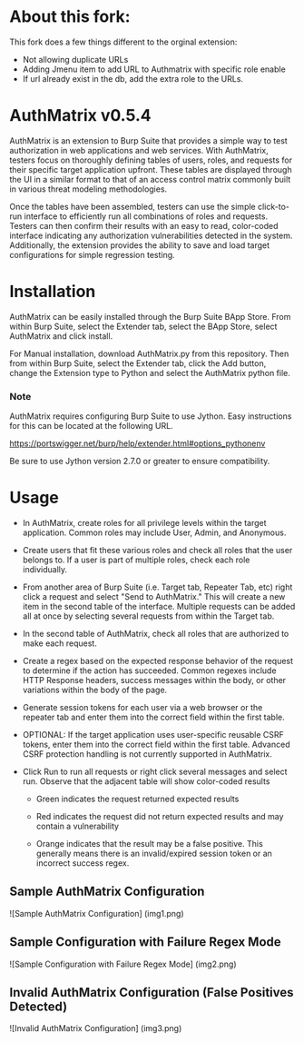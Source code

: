 # About this fork:

This fork does a few things different to the orginal extension:

 - Not allowing duplicate URLs
 - Adding Jmenu item to add URL to Authmatrix with specific role enable
 - If url already exist in the db, add the extra role to the URLs.


# AuthMatrix v0.5.4

AuthMatrix is an extension to Burp Suite that provides a simple way to test authorization in web applications and web services. With AuthMatrix, testers focus on thoroughly defining tables of users, roles, and requests for their specific target application upfront. These tables are displayed through the UI in a similar format to that of an access control matrix commonly built in various threat modeling methodologies.

Once the tables have been assembled, testers can use the simple click-to-run interface to efficiently run all combinations of roles and requests. Testers can then confirm their results with an easy to read, color-coded interface indicating any authorization vulnerabilities detected in the system. Additionally, the extension provides the ability to save and load target configurations for simple regression testing.

# Installation

AuthMatrix can be easily installed through the Burp Suite BApp Store. From within Burp Suite, select the Extender tab, select the BApp Store, select AuthMatrix and click install.

For Manual installation, download AuthMatrix.py from this repository.  Then from within Burp Suite, select the Extender tab, click the Add button, change the Extension type to Python and select the AuthMatrix python file.

### Note

AuthMatrix requires configuring Burp Suite to use Jython.  Easy instructions for this can be located at the following URL.

https://portswigger.net/burp/help/extender.html#options_pythonenv

Be sure to use Jython version 2.7.0 or greater to ensure compatibility.

# Usage

* In AuthMatrix, create roles for all privilege levels within the target application.  Common roles may include User, Admin, and Anonymous.

* Create users that fit these various roles and check all roles that the user belongs to.  If a user is part of multiple roles, check each role individually.

* From another area of Burp Suite (i.e. Target tab, Repeater Tab, etc) right click a request and select "Send to AuthMatrix." This will create a new item in the second table of the interface.  Multiple requests can be added all at once by selecting several requests from within the Target tab.

* In the second table of AuthMatrix, check all roles that are authorized to make each request.

* Create a regex based on the expected response behavior of the request to determine if the action has succeeded. Common regexes include HTTP Response headers, success messages within the body, or other variations within the body of the page.

* Generate session tokens for each user via a web browser or the repeater tab and enter them into the correct field within the first table.

* OPTIONAL: If the target application uses user-specific reusable CSRF tokens, enter them into the correct field within the first table. Advanced CSRF protection handling is not currently supported in AuthMatrix.

* Click Run to run all requests or right click several messages and select run.  Observe that the adjacent table will show color-coded results

  * Green indicates the request returned expected results

  * Red indicates the request did not return expected results and may contain a vulnerability

  * Orange indicates that the result may be a false positive.  This generally means there is an invalid/expired session token or an incorrect success regex.

## Sample AuthMatrix Configuration

![Sample AuthMatrix Configuration]
(img1.png)

## Sample Configuration with Failure Regex Mode

![Sample Configuration with Failure Regex Mode]
(img2.png)


## Invalid AuthMatrix Configuration (False Positives Detected)

![Invalid AuthMatrix Configuration]
(img3.png)

